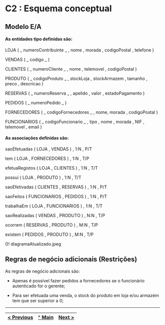 # C2 : Esquema conceptual

## Modelo E/A
#### As entidades tipo definidas são:

LOJA ( _ numeroContribuinte _ , nome , morada , codigoPostal , telefone )

VENDAS ( _ codigo _ )

CLIENTES ( _ numeroCliente _ , nome , telemovel , codigoPostal )

PRODUTO ( _ codigoProduto _ , stockLoja , stockArmazem , tamanho , preco , descricao )

RESERVAS ( _ numeroReserva _ , apelido , valor , estadoPagamento )

PEDIDOS ( _ numeroPedido _ )

FORNECEDORES ( _ codigoFornecedores _ , nome, morada , codigoPostal )

FUNCIONARIOS ( _ codigoFuncionario _ , tipo , nome , morada , NIF , telemovel , email )


#### As associações definidas são:

saoEfetuadas ( LOJA , VENDAS ) , 1:N , P/T

tem ( LOJA , FORNECEDORES ) , 1:N , T/P

efetuaRegistos ( LOJA , CLIENTES ) , 1:N , T/T

possui ( LOJA , PRODUTO ) , 1:N , T/T

saoEfetivadas ( CLIENTES , RESERVAS ) , 1:N , P/T

saoFeitos ( FUNCIONARIOS , PEDIDOS ) , 1:N , P/T

trabalhaEm ( LOJA , FUNCIONARIOS ) , 1:N , T/T

saoRealizadas ( VENDAS , PRODUTO ) , N:N , T/P

ocorrem ( RESERVAS , PRODUTO ) , M:N , T/P

existem ( PEDIDOS , PRODUTO ) , M:N , T/P

()! diagramaAtualizado.jpeg

## Regras de negócio adicionais (Restrições)

As regras de negócio adicionais são:

- Apenas é possível fazer pedidos a fornecedores se o funcionário autenticado for o gerente;

- Para ser efetuada uma venda, o stock do produto em loja e/ou armazém tem que ser superior a 0;


---
[< Previous](rebd01.md) | [^ Main](https://github.com/leonorVicente/tcm21-sibd-g10/) | [Next >](rebd03.md)
:--- | :---: | ---: 
